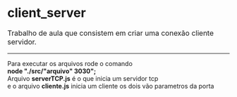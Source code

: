 # client_server
<p style="font-size: 16px;">
    Trabalho de aula que consistem em criar uma conexão cliente servidor. <br />
    <hr />
    Para executar os arquivos rode o comando <br />
    <strong>node "./src/"arquivo" 3030";</strong><br />
    Arquivo <strong>serverTCP.js</strong> é o que inicia um servidor tcp <br />
    e o arquivo <strong>cliente.js</strong> inicia um cliente os dois vão parametros da porta <br />
</p>